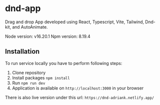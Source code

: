 # dnd-app

Drag and drop App developed using React, Typescript, Vite, Tailwind, Dnd-kit, and AutoAnimate.

Node version: v16.20.1
Npm version: 8.19.4

## Installation

To run service locally you have to perform following steps:

1. Clone repository
2. Install packages `npm install`
3. Run `npm run dev`
4. Application is available on `http://localhost:3000` in your browser

There is also live version under this url: `https://dnd-adriank.netlify.app/`
